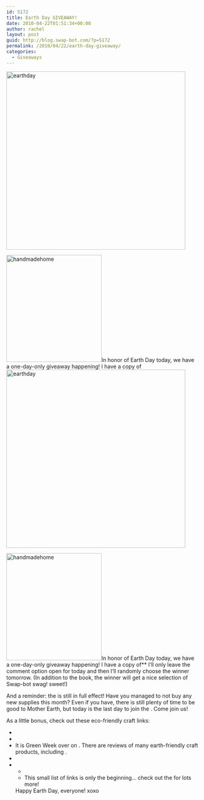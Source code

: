 ```yaml
---
id: 5172
title: Earth Day GIVEAWAY!
date: 2010-04-22T01:51:34+00:00
author: rachel
layout: post
guid: http://blog.swap-bot.com/?p=5172
permalink: /2010/04/22/earth-day-giveaway/
categories:
  - Giveaways
---
```

  <img src="http://blog.swap-bot.com/wp-content/uploads/2010/04/earthday.png" alt="earthday" title="earthday" width="470" height="468" class="aligncenter size-full wp-image-5184" />

  [  <img src="http://blog.swap-bot.com/wp-content/uploads/2010/04/handmadehome.png" alt="handmadehome" title="handmadehome" width="250" height="281" class="alignleft size-full wp-image-5180" />](http://www.amazon.com/Handmade-Home-Repurpose-Materials-Treasures/dp/1590305957)In honor of Earth Day today, we have a one-day-only giveaway happening! I have a copy of  <img src="http://blog.swap-bot.com/wp-content/uploads/2010/04/earthday.png" alt="earthday" title="earthday" width="470" height="468" class="aligncenter size-full wp-image-5184" />

  [  <img src="http://blog.swap-bot.com/wp-content/uploads/2010/04/handmadehome.png" alt="handmadehome" title="handmadehome" width="250" height="281" class="alignleft size-full wp-image-5180" />](http://www.amazon.com/Handmade-Home-Repurpose-Materials-Treasures/dp/1590305957)In honor of Earth Day today, we have a one-day-only giveaway happening! I have a copy of** I&#8217;ll only leave the comment option open for today and then I&#8217;ll randomly choose the winner tomorrow. (In addition to the book, the winner will get a nice selection of Swap-bot swag! sweet!)

And a reminder: the is still in full effect! Have you managed to not buy any new supplies this month? Even if you have, there is still plenty of time to be good to Mother Earth, but today is the last day to join the . Come join us!

As a little bonus, check out these eco-friendly craft links:

  * 
  * 
  * It is Green Week over on . There are reviews of many earth-friendly craft products, including .
  * 
  *   * 
      * This small list of links is only the beginning&#8230; check out the for lots more!</ul> 
    Happy Earth Day, everyone! xoxo